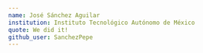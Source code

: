 ```yaml
---
name: José Sánchez Aguilar
institution: Instituto Tecnológico Autónomo de México
quote: We did it!
github_user: SanchezPepe
---
```

